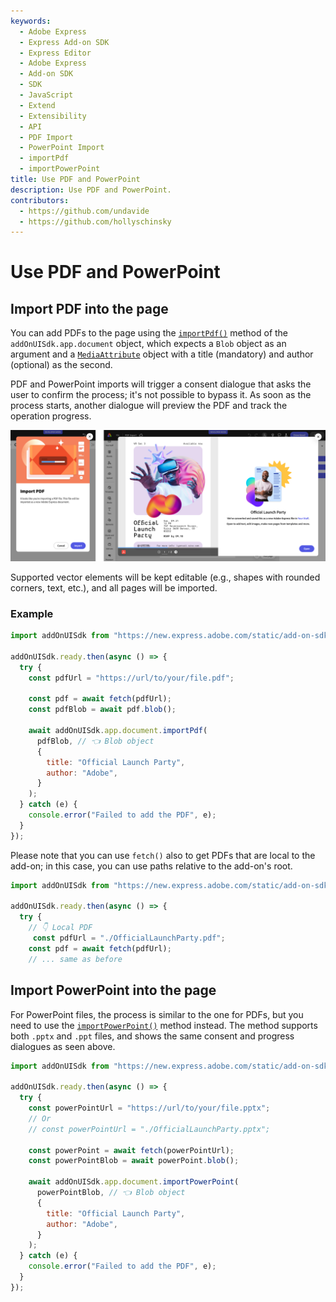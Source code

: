 ```yaml
---
keywords:
  - Adobe Express
  - Express Add-on SDK
  - Express Editor
  - Adobe Express
  - Add-on SDK
  - SDK
  - JavaScript
  - Extend
  - Extensibility
  - API
  - PDF Import
  - PowerPoint Import
  - importPdf
  - importPowerPoint
title: Use PDF and PowerPoint
description: Use PDF and PowerPoint.
contributors:
  - https://github.com/undavide
  - https://github.com/hollyschinsky
---
```


# Use PDF and PowerPoint

## Import PDF into the page

You can add PDFs to the page using the [`importPdf()`](../../../references/addonsdk/app-document.md#importpdf) method of the `addOnUISdk.app.document` object, which expects a `Blob` object as an argument and a [`MediaAttribute`](../../../references/addonsdk/app-document.md#mediaattributes) object with a title (mandatory) and author (optional) as the second.

PDF and PowerPoint imports will trigger a consent dialogue that asks the user to confirm the process; it's not possible to bypass it. As soon as the process starts, another dialogue will preview the PDF and track the operation progress.

![PDF Import dialogue](./images/pdf_import.png)

Supported vector elements will be kept editable (e.g., shapes with rounded corners, text, etc.), and all pages will be imported.

### Example

```js
import addOnUISdk from "https://new.express.adobe.com/static/add-on-sdk/sdk.js";

addOnUISdk.ready.then(async () => {
  try {
    const pdfUrl = "https://url/to/your/file.pdf";

    const pdf = await fetch(pdfUrl);
    const pdfBlob = await pdf.blob();

    await addOnUISdk.app.document.importPdf(
      pdfBlob, // 👈 Blob object
      {
        title: "Official Launch Party",
        author: "Adobe",
      }
    );
  } catch (e) {
    console.error("Failed to add the PDF", e);
  }
});
```

Please note that you can use `fetch()` also to get PDFs that are local to the add-on; in this case, you can use paths relative to the add-on's root.

```js
import addOnUISdk from "https://new.express.adobe.com/static/add-on-sdk/sdk.js";

addOnUISdk.ready.then(async () => {
  try {
    // 👇 Local PDF
     const pdfUrl = "./OfficialLaunchParty.pdf";
    const pdf = await fetch(pdfUrl);
    // ... same as before
```

## Import PowerPoint into the page

For PowerPoint files, the process is similar to the one for PDFs, but you need to use the [`importPowerPoint()`](../../../references/addonsdk/app-document.md#importpresentation) method instead. The method supports both `.pptx` and `.ppt` files, and shows the same consent and progress dialogues as seen above.

```js
import addOnUISdk from "https://new.express.adobe.com/static/add-on-sdk/sdk.js";

addOnUISdk.ready.then(async () => {
  try {
    const powerPointUrl = "https://url/to/your/file.pptx";
    // Or
    // const powerPointUrl = "./OfficialLaunchParty.pptx";

    const powerPoint = await fetch(powerPointUrl);
    const powerPointBlob = await powerPoint.blob();

    await addOnUISdk.app.document.importPowerPoint(
      powerPointBlob, // 👈 Blob object
      {
        title: "Official Launch Party",
        author: "Adobe",
      }
    );
  } catch (e) {
    console.error("Failed to add the PDF", e);
  }
});
```
